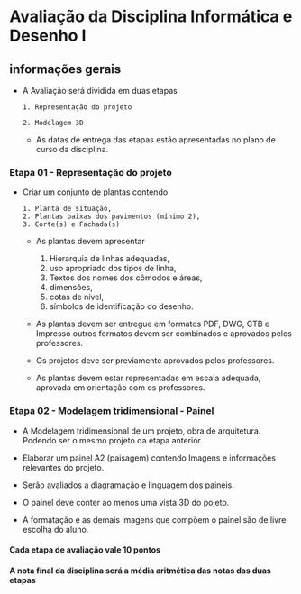 # Avaliação da Disciplina Informática e Desenho I

## informações gerais

* A Avaliação será dividida em duas etapas

      1. Representação do projeto

      2. Modelagem 3D

  * As datas de entrega das etapas estão apresentadas no plano de curso da disciplina.

### Etapa 01 - Representação do projeto

* Criar um conjunto de plantas contendo

      1. Planta de situação,
      2. Plantas baixas dos pavimentos (mínimo 2),
      3. Corte(s) e Fachada(s)

  * As plantas devem apresentar

     1. Hierarquia de linhas adequadas,
     2. uso apropriado dos tipos de linha,
     3. Textos dos nomes dos cômodos e áreas,
     4. dimensões,
     5. cotas de nível,
     6. símbolos de identificação do desenho.

  * As plantas devem ser entregue em formatos PDF, DWG, CTB e Impresso outros formatos devem ser combinados e aprovados pelos professores.

  * Os projetos deve ser previamente aprovados pelos professores.

  * As plantas devem estar representadas em escala adequada, aprovada em orientação com os professores.

### Etapa 02 - Modelagem tridimensional - Painel

* A Modelagem tridimensional de um projeto, obra de arquitetura. Podendo ser o mesmo projeto da etapa anterior.

* Elaborar um painel A2 (paisagem) contendo Imagens e informações relevantes do projeto.

* Serão avaliados a diagramação e linguagem dos paineis.

* O painel deve conter ao menos uma vista 3D do pojeto.

* A formataçâo e as demais imagens que compõem o painel são de livre escolha do aluno.

#### Cada etapa de avaliação vale 10 pontos

#### A nota final da disciplina será a média aritmética das notas das duas etapas
